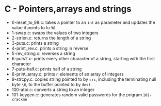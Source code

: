 # C - Pointers,arrays and strings
 - 0-reset_to_98.c: takes a pointer to an `int` as parameter and updates the value it points to to `98`
 - 1-swap.c: swaps the values of two integers
 - 2-strlen.c: returns the length of a string
 - 3-puts.c: prints a string
 - 4-print_rev.c: prints a string in reverse
 - 5-rev_string.c: reverses a string
 - 6-puts2.c: prints every other character of a string, starting with the first character
 - 7-puts-half.c: prints half of a string
 - 8-print_array.c: prints `n` elements of an array of integers
 - 9-strcpy.c: copies string pointed to by `src`, including the terminating null byte `\0`, to the buffer pointed to by `dest`
 - 100-atoi.c: converts a string to an integer
 - 101-keygen.c: generates random valid passwords for the prigram `101-crackme`
